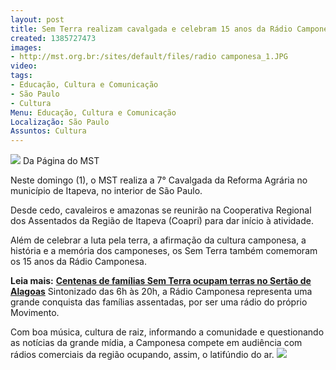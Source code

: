 ```yaml
---
layout: post
title: Sem Terra realizam cavalgada e celebram 15 anos da Rádio Camponesa
created: 1385727473
images:
- http://mst.org.br:/sites/default/files/radio camponesa_1.JPG
video: 
tags:
- Educação, Cultura e Comunicação
- São Paulo
- Cultura
Menu: Educação, Cultura e Comunicação
Localização: São Paulo
Assuntos: Cultura
---
```



![](/sites/default/files/radio%20camponesa_1.JPG)
Da Página do MST

Neste domingo (1), o MST realiza a 7° Cavalgada da Reforma Agrária no município de Itapeva, no interior de São Paulo.


Desde cedo, cavaleiros e amazonas se reunirão na Cooperativa Regional dos Assentados da Região de Itapeva (Coapri) para dar início à atividade.


Além de celebrar a luta pela terra, a afirmação da cultura camponesa, a história e a memória dos camponeses, os Sem Terra também comemoram os 15 anos da Rádio Camponesa.


**Leia mais:**
[**Centenas de famílias Sem Terra ocupam terras no Sertão de Alagoas**](http://www.mst.org.br/node/15495)
Sintonizado das 6h às 20h, a Rádio Camponesa representa uma grande conquista das famílias assentadas, por ser uma rádio do próprio Movimento. 


Com boa música, cultura de raiz, informando a comunidade e questionando as notícias da grande mídia, a Camponesa compete em audiência com rádios comerciais da região ocupando, assim, o latifúndio do ar.
![](/sites/default/files/cavalgada%20itapeva.jpg)

